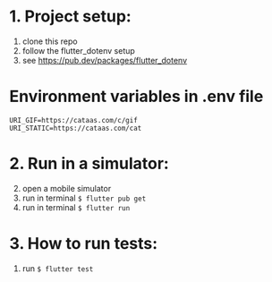 
# 1. Project setup:
1. clone this repo
2. follow the flutter_dotenv setup
3. see https://pub.dev/packages/flutter_dotenv

# Environment variables in .env file
```
URI_GIF=https://cataas.com/c/gif
URI_STATIC=https://cataas.com/cat
```

# 2. Run in a simulator:
2. open a mobile simulator
3. run in terminal `$ flutter pub get`
4. run in terminal `$ flutter run`

# 3. How to run tests:
1. run `$ flutter test`